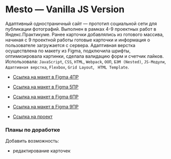 # Mesto — Vanilla JS Version

Адаптивный oдностраничный сайт — прототип социальной сети для публикации фотографий.
Выполнен в рамках 4-9 проектных работ в Яндекс.Практикуме. Ранее карточки добавлялись из готового массива, начиная 
с 9 проектной работы готовые карточки и информация о пользователе загружается с сервера.
Адаптивная верстка осуществлена по макету из Figma, подключила шрифты,
оптимизировала картинки, сделала валидацию форм и счетчик лайков. Использовала: `JavaScript`, `CSS`, `HTML`, `Webpack`, 
`ООП`, `БЭМ (Nested)`, `JS-Модули`, `Адаптивная верстка`, `Flexbox`, `Grid Layout`, ` HTML Template`.

* [Ссылка на макет в Figma 4ПР](https://www.figma.com/file/2cn9N9jSkmxD84oJik7xL7/JavaScript.-Sprint-4?node-id=0%3A1)
* [Ссылка на макет в Figma 5ПР](https://www.figma.com/file/bjyvbKKJN2naO0ucURl2Z0/JavaScript.-Sprint-5?node-id=0%3A1)
* [Ссылка на макет в Figma 6ПР](https://www.figma.com/file/kRVLKwYG3d1HGLvh7JFWRT/JavaScript.-Sprint-6?node-id=0%3A1)
* [Ссылка на макет в Figma 9ПР](https://www.figma.com/file/PSdQFRHoxXJFs2FH8IXViF/JavaScript-9-sprint?node-id=0%3A1)

* [Ссылка на проект](https://irinaais.github.io/mesto/)

### Планы по доработке

Добавить возможность:
* редактирование карточек

